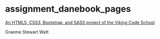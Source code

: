 # assignment_danebook_pages

[An HTML5, CSS3, Bootstrap, and SASS project of the Viking Code School](http://www.vikingcodeschool.com)

Graeme Stewart Watt
